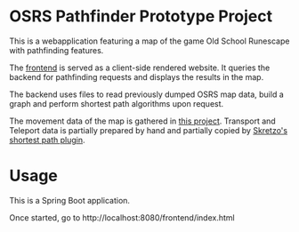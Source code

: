 # OSRS Pathfinder Prototype Project

This is a webapplication featuring a map of the game Old School Runescape with pathfinding features.

The [frontend](https://github.com/OlZe/osrs_pathfinder_frontend) is served as a client-side rendered website. It queries the backend for pathfinding requests and displays the results in the map.

The backend uses files to read previously dumped OSRS map data, build a graph and perform shortest path algorithms upon request.

The movement data of the map is gathered in [this project](https://github.com/OlZe/osrs_pathfinder_movement_dumper). Transport and Teleport data is partially prepared by hand and partially copied by [Skretzo's shortest path plugin](https://github.com/Skretzo/shortest-path).

# Usage

This is a Spring Boot application.

Once started, go to http://localhost:8080/frontend/index.html
